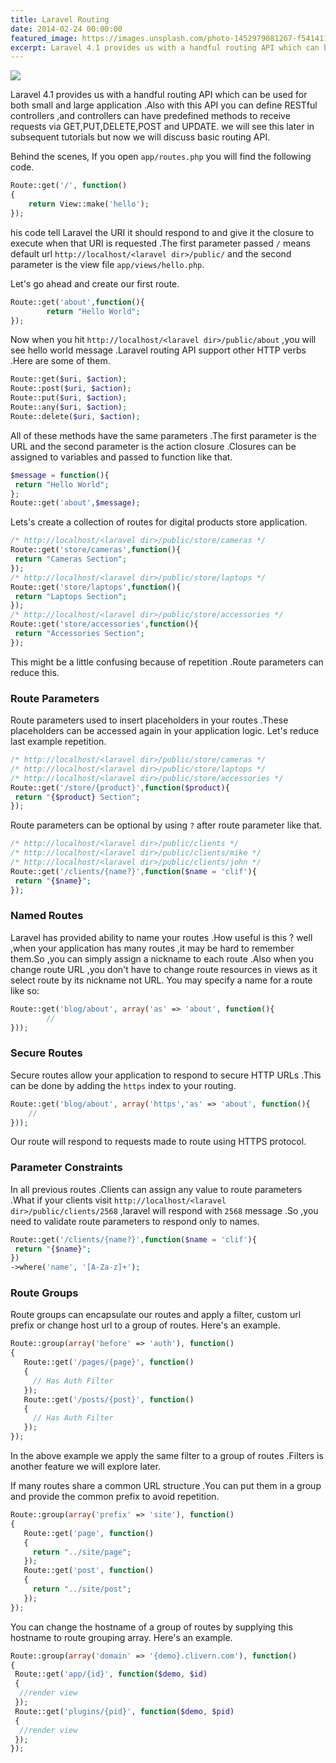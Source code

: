 ```yaml
---
title: Laravel Routing
date: 2014-02-24 00:00:00
featured_image: https://images.unsplash.com/photo-1452979081267-f541411cb48e?q=90&fm=jpg&w=1000&fit=max
excerpt: Laravel 4.1 provides us with a handful routing API which can be used for both small and large application .Also with this API you can define RESTful controllers ,and controllers can have predefined methods to receive requests via GET,PUT,DELETE,POST and UPDATE .we will see this later in subsequent tutorials but now we will discus basic routing API.
---
```


![](https://images.unsplash.com/photo-1452979081267-f541411cb48e?q=90&fm=jpg&w=1000&fit=max)

Laravel 4.1 provides us with a handful routing API which can be used for both small and large application .Also with this API you can define RESTful controllers ,and controllers can have predefined methods to receive requests via GET,PUT,DELETE,POST and UPDATE. we will see this later in subsequent tutorials but now we will discuss basic routing API.

Behind the scenes, If you open `app/routes.php` you will find the following code.

```php
Route::get('/', function()
{
	return View::make('hello');
});
```

his code tell Laravel the URI it should respond to and give it the closure to execute when that URI is requested .The first parameter passed `/` means default url `http://localhost/<laravel dir>/public/` and the second parameter is the view file `app/views/hello.php`.

Let's go ahead and create our first route.

```php
Route::get('about',function(){
        return "Hello World";
});
```

Now when you hit `http://localhost/<laravel dir>/public/about` ,you will see hello world message .Laravel routing API support other HTTP verbs .Here are some of them.

```php
Route::get($uri, $action);
Route::post($uri, $action);
Route::put($uri, $action);
Route::any($uri, $action);
Route::delete($uri, $action);
```

All of these methods have the same parameters .The first parameter is the URL and the second parameter is the action closure .Closures can be assigned to variables and passed to function like that.

```php
$message = function(){
 return "Hello World";
};
Route::get('about',$message);
```

Lets's create a collection of routes for digital products store application.

```php
/* http://localhost/<laravel dir>/public/store/cameras */
Route::get('store/cameras',function(){
 return "Cameras Section";
});
/* http://localhost/<laravel dir>/public/store/laptops */
Route::get('store/laptops',function(){
 return "Laptops Section";
});
/* http://localhost/<laravel dir>/public/store/accessories */
Route::get('store/accessories',function(){
 return "Accessories Section";
});
```

This might be a little confusing because of repetition .Route parameters can reduce this.

### Route Parameters

Route parameters used to insert placeholders in your routes .These placeholders can be accessed again in your application logic. Let's reduce last example repetition.

```php
/* http://localhost/<laravel dir>/public/store/cameras */
/* http://localhost/<laravel dir>/public/store/laptops */
/* http://localhost/<laravel dir>/public/store/accessories */
Route::get('/store/{product}',function($product){
 return "{$product} Section";
});
```

Route parameters can be optional by using `?` after route parameter like that.

```php
/* http://localhost/<laravel dir>/public/clients */
/* http://localhost/<laravel dir>/public/clients/mike */
/* http://localhost/<laravel dir>/public/clients/john */
Route::get('/clients/{name?}',function($name = 'clif'){
 return "{$name}";
});
```

### Named Routes

Laravel has provided ability to name your routes .How useful is this ? well ,when your application has many routes ,it may be hard to remember them.So ,you can simply assign a nickname to each route .Also when you change route URL ,you don't have to change route resources in views as it select route by its nickname not URL. You may specify a name for a route like so:

```php
Route::get('blog/about', array('as' => 'about', function(){
		//
}));
```

### Secure Routes

Secure routes allow your application to respond to secure HTTP URLs .This can be done by adding the `https` index to your routing.

```php
Route::get('blog/about', array('https','as' => 'about', function(){
	//
}));
```

Our route will respond to requests made to route using HTTPS protocol.

### Parameter Constraints

In all previous routes .Clients can assign any value to route parameters .What if your clients visit `http://localhost/<laravel dir>/public/clients/2568` ,laravel will respond with `2568` message .So ,you need to validate route parameters to respond only to names.

```php
Route::get('/clients/{name?}',function($name = 'clif'){
 return "{$name}";
})
->where('name', '[A-Za-z]+');
```

### Route Groups

Route groups can encapsulate our routes and apply a filter, custom url prefix or change host url to a group of routes. Here's an example.

```php
Route::group(array('before' => 'auth'), function()
{
   Route::get('/pages/{page}', function()
   {
     // Has Auth Filter
   });
   Route::get('/posts/{post}', function()
   {
     // Has Auth Filter
   });
});
```

In the above example we apply the same filter to a group of routes .Filters is another feature we will explore later.

If many routes share a common URL structure .You can put them in a group and provide the common prefix to avoid repetition.

```php
Route::group(array('prefix' => 'site'), function()
{
   Route::get('page', function()
   {
     return "../site/page";
   });
   Route::get('post', function()
   {
     return "../site/post";
   });
});
```

You can change the hostname of a group of routes by supplying this hostname to route grouping array. Here's an example.

```php
Route::group(array('domain' => '{demo}.clivern.com'), function()
{
 Route::get('app/{id}', function($demo, $id)
 {
  //render view
 });
 Route::get('plugins/{pid}', function($demo, $pid)
 {
  //render view
 });
});
```